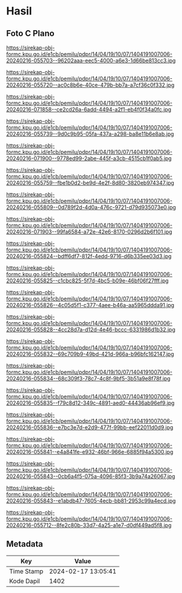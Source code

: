 # Hasil

## Foto C Plano

https://sirekap-obj-formc.kpu.go.id/e1cb/pemilu/pdpr/14/04/19/10/07/1404191007006-20240216-055703--96202aaa-eec5-4000-a6e3-1d66be813cc3.jpg

https://sirekap-obj-formc.kpu.go.id/e1cb/pemilu/pdpr/14/04/19/10/07/1404191007006-20240216-055720--ac0c8b6e-40ce-479b-bb7a-a7cf36c0f332.jpg

https://sirekap-obj-formc.kpu.go.id/e1cb/pemilu/pdpr/14/04/19/10/07/1404191007006-20240216-071858--ce2cd26a-6add-4494-a2f1-eb4f0f34a0fc.jpg

https://sirekap-obj-formc.kpu.go.id/e1cb/pemilu/pdpr/14/04/19/10/07/1404191007006-20240216-055739--9d0c9b95-05fa-437a-a298-ba8e11b6e8ab.jpg

https://sirekap-obj-formc.kpu.go.id/e1cb/pemilu/pdpr/14/04/19/10/07/1404191007006-20240216-071900--9778ed99-2abe-445f-a3cb-4515cb1f0ab5.jpg

https://sirekap-obj-formc.kpu.go.id/e1cb/pemilu/pdpr/14/04/19/10/07/1404191007006-20240216-055759--fbe1b0d2-be9d-4e2f-8d80-3820eb974347.jpg

https://sirekap-obj-formc.kpu.go.id/e1cb/pemilu/pdpr/14/04/19/10/07/1404191007006-20240216-055809--0d789f2d-4d0a-476c-9721-d79d935073e0.jpg

https://sirekap-obj-formc.kpu.go.id/e1cb/pemilu/pdpr/14/04/19/10/07/1404191007006-20240216-071903--99fa6584-a72e-42e6-8170-0296d2b6f101.jpg

https://sirekap-obj-formc.kpu.go.id/e1cb/pemilu/pdpr/14/04/19/10/07/1404191007006-20240216-055824--bdff6df7-812f-4edd-9716-d6b335ee03d3.jpg

https://sirekap-obj-formc.kpu.go.id/e1cb/pemilu/pdpr/14/04/19/10/07/1404191007006-20240216-055825--c1cbc825-5f7d-4bc5-b09e-46bf06f27fff.jpg

https://sirekap-obj-formc.kpu.go.id/e1cb/pemilu/pdpr/14/04/19/10/07/1404191007006-20240216-055826--4c05d5f1-c377-4aee-b46a-aa5965ddda91.jpg

https://sirekap-obj-formc.kpu.go.id/e1cb/pemilu/pdpr/14/04/19/10/07/1404191007006-20240216-055828--4cc28d7a-d12d-4e46-bccc-6331986d1b32.jpg

https://sirekap-obj-formc.kpu.go.id/e1cb/pemilu/pdpr/14/04/19/10/07/1404191007006-20240216-055832--69c709b9-49bd-421d-966a-b96bfc162147.jpg

https://sirekap-obj-formc.kpu.go.id/e1cb/pemilu/pdpr/14/04/19/10/07/1404191007006-20240216-055834--68c309f3-78c7-4c8f-9bf5-3b51a9e8f78f.jpg

https://sirekap-obj-formc.kpu.go.id/e1cb/pemilu/pdpr/14/04/19/10/07/1404191007006-20240216-055835--f79c8d12-349c-4891-aed0-44436ab96ef9.jpg

https://sirekap-obj-formc.kpu.go.id/e1cb/pemilu/pdpr/14/04/19/10/07/1404191007006-20240216-055836--e7bc3e7d-e2d9-477f-99bb-eef22011d0d9.jpg

https://sirekap-obj-formc.kpu.go.id/e1cb/pemilu/pdpr/14/04/19/10/07/1404191007006-20240216-055841--e4a841fe-e932-46bf-966e-6885f94a5300.jpg

https://sirekap-obj-formc.kpu.go.id/e1cb/pemilu/pdpr/14/04/19/10/07/1404191007006-20240216-055843--0cb6a4f5-075a-4096-85f3-3b9a74a26067.jpg

https://sirekap-obj-formc.kpu.go.id/e1cb/pemilu/pdpr/14/04/19/10/07/1404191007006-20240216-055843--e1abdb47-7605-4ecb-bb81-2953c99a4ecd.jpg

https://sirekap-obj-formc.kpu.go.id/e1cb/pemilu/pdpr/14/04/19/10/07/1404191007006-20240216-055712--8fe2c80b-33d7-4a25-a1e7-d0df449ad5f8.jpg


## Metadata

| Key        | Value               |
| ---------- | ------------------- |
| Time Stamp | 2024-02-17 13:05:41 |
| Kode Dapil | 1402                |



